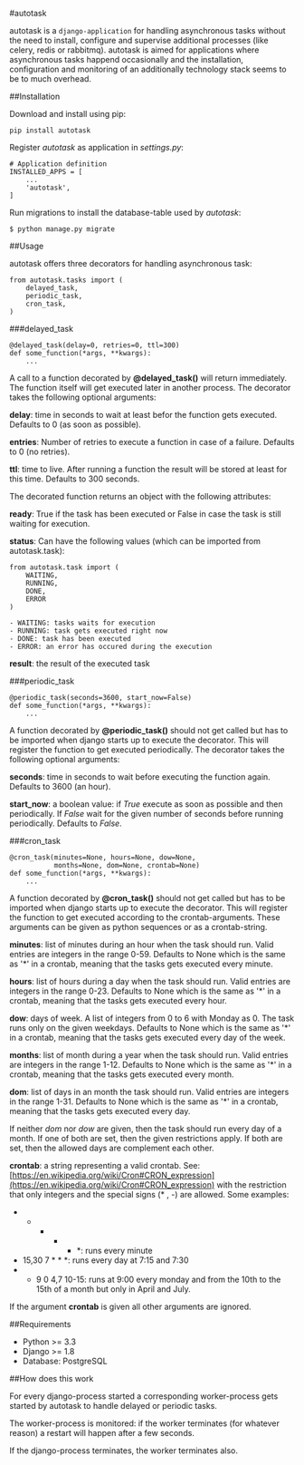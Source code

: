 #autotask

autotask is a ``django-application`` for handling asynchronous tasks without the need to install, configure and supervise additional processes (like celery, redis or rabbitmq). autotask is aimed for applications where asynchronous tasks happend occasionally and the installation, configuration and monitoring of an additionally technology stack seems to be to much overhead.


##Installation

Download and install using pip:

    pip install autotask

Register *autotask* as application in *settings.py*:

    # Application definition
    INSTALLED_APPS = [
        ...
        'autotask',
    ]

Run migrations to install the database-table used by *autotask*:

    $ python manage.py migrate


##Usage

autotask offers three decorators for handling asynchronous task:

    from autotask.tasks import (
        delayed_task,
        periodic_task,
        cron_task,
    )


###delayed_task

    @delayed_task(delay=0, retries=0, ttl=300)
    def some_function(*args, **kwargs):
        ...

A call to a function decorated by **@delayed_task()** will return immediately. The function itself will get executed later in another process. The decorator takes the following optional arguments:

**delay**: time in seconds to wait at least befor the function gets executed. Defaults to 0 (as soon as possible).

**entries**: Number of retries to execute a function in case of a failure. Defaults to 0 (no retries).

**ttl**: time to live. After running a function the result will be stored at least for this time. Defaults to 300 seconds.

The decorated function returns an object with the following attributes:

**ready**: True if the task has been executed or False in case the task is still waiting for execution.

**status**: Can have the following values (which can be imported from autotask.task):

    from autotask.task import (
        WAITING,
        RUNNING,
        DONE,
        ERROR
    )

    - WAITING: tasks waits for execution
    - RUNNING: task gets executed right now
    - DONE: task has been executed
    - ERROR: an error has occured during the execution

**result**: the result of the executed task


###periodic_task

    @periodic_task(seconds=3600, start_now=False)
    def some_function(*args, **kwargs):
        ...

A function decorated by **@periodic_task()** should not get called but has to be imported when django starts up to execute the decorator. This will register the function to get executed periodically. The decorator takes the following optional arguments:

**seconds**: time in seconds to wait before executing the function again. Defaults to 3600 (an hour).

**start_now**: a boolean value: if *True* execute as soon as possible and then periodically. If *False* wait for the given number of seconds before running periodically. Defaults to *False*.


###cron_task

    @cron_task(minutes=None, hours=None, dow=None,
               months=None, dom=None, crontab=None)
    def some_function(*args, **kwargs):
        ...

A function decorated by **@cron_task()** should not get called but has to be imported when django starts up to execute the decorator. This will register the function to get executed according to the crontab-arguments. These arguments can  be given as python sequences or as a crontab-string.

**minutes**: list of minutes during an hour when the task should run. Valid entries are integers in the range 0-59. Defaults to None which is the same as '*' in a crontab, meaning that the tasks gets executed every minute.

**hours**: list of hours during a day when the task should run. Valid entries are integers in the range 0-23. Defaults to None which is the same as '*' in a crontab, meaning that the tasks gets executed every hour.

**dow**: days of week. A list of integers from 0 to 6 with Monday as 0. The task runs only on the given weekdays. Defaults to None which is the same as '*' in a crontab, meaning that the tasks gets executed every day of the week.

**months**: list of month during a year when the task should run. Valid entries are integers in the range 1-12. Defaults to None which is the same as '*' in a crontab, meaning that the tasks gets executed every month.

**dom**: list of days in an month the task should run. Valid entries are integers in the range 1-31. Defaults to None which is the same as '*' in a crontab, meaning that the tasks gets executed every day.

If neither *dom* nor *dow* are given, then the task should run every day of a month. If one of both are set, then the given restrictions apply. If both are set, then the allowed days are complement each other.

**crontab**: a string representing a valid crontab. See: [https://en.wikipedia.org/wiki/Cron#CRON_expression](https://en.wikipedia.org/wiki/Cron#CRON_expression) with the restriction that only integers and the special signs (* , -) are allowed. Some examples:

- * * * * *: runs every minute
- 15,30 7 * * *: runs every day at 7:15 and 7:30
- * 9 0 4,7 10-15: runs at 9:00 every monday and from the 10th to the 15th of a month but only in April and July.

If the argument **crontab** is given all other arguments are ignored.


##Requirements

- Python >= 3.3
- Django >= 1.8
- Database: PostgreSQL


##How does this work

For every django-process started a corresponding worker-process gets started by autotask to handle delayed or periodic tasks.

The worker-process is monitored: if the worker terminates (for whatever reason) a restart will happen after a few seconds.

If the django-process terminates, the worker terminates also.
